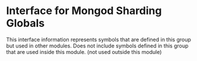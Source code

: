 
# Interface for Mongod Sharding Globals
This interface information represents symbols that are defined in this group but used in other modules.  Does not include symbols defined in this group that are used inside this module.
(not used outside this module)
